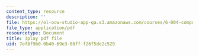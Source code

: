 ```yaml
---
content_type: resource
description: ''
file: https://ol-ocw-studio-app-qa.s3.amazonaws.com/courses/6-004-computation-structures-spring-2017/7ef8f9b00b4069e308fff26f5de2c529_cTU43KgGLFw.pdf
file_type: application/pdf
resourcetype: Document
title: 3play pdf file
uid: 7ef8f9b0-0b40-69e3-08ff-f26f5de2c529
---
```

